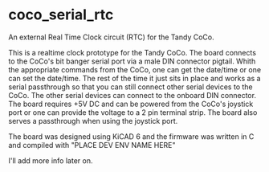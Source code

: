 # coco_serial_rtc
An external Real Time Clock circuit (RTC) for the Tandy CoCo.

This is a realtime clock prototype for the Tandy CoCo. The board connects to the CoCo's bit banger serial port via a male DIN connector pigtail.
Whith the appropriate commands from the CoCo, one can get the date/time or one can set the date/time. The rest of the time it just sits in place and works as a serial passthrough so that you can still connect other serial devices to the CoCo. The other serial devices can connect to the onboard DIN connector. The board requires +5V DC and can be powered from the CoCo's joystick port or one can provide the voltage to a 2 pin terminal strip. The board also serves a passthrough when using the joystick port.

The board was designed using KiCAD 6 and the firmware was written in C and compiled with "PLACE DEV ENV NAME HERE"

I'll add more info later on.
